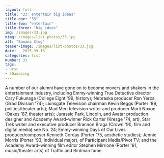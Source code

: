 ```yaml
---
layout: full
title: "33: entertain big ideas"
title-one: "33"
title-two: "entertain"
title-three: "big ideas"
img: /images/33.jpg
mimg: /images/list-photos/33.jpg
alt: "Banana Slug"
teaser-image: /images/list-photos/33.jpg
date:   2015-09-16
categories: list
number: 33
tags:
- ucsc
- 50amazing
---
```

A number of our alumni have gone on to become movers and shakers in the entertainment industry, including Emmy-winning True Detective director Cary Fukunaga (College Eight '99, history); Nebraska producer Ron Yerxa (Grad Division '74); Lionsgate Television chairman Kevin Beggs (Porter '89, politics/theater arts); Mad Men television writer and producer Marti Noxon (Oakes '87, theater arts); Jurassic Park, Lincoln, and Avatar production designer and Academy Award–winner Rick Carter (Kresge '74, art); Star Trek writer and executive producer Brannon Braga (Crown '90, film and digital media) see No. 24; Emmy-winning Days of Our Lives producer/composer Kenneth Corday (Porter '75, aesthetic studies); Jennie Morris (Porter '93, individual major), of Participant Media/Pivot TV; and the Academy Award–winning film editor Stephen Mirrione (Porter '91, music/theater arts) of Traffic and Birdman fame.